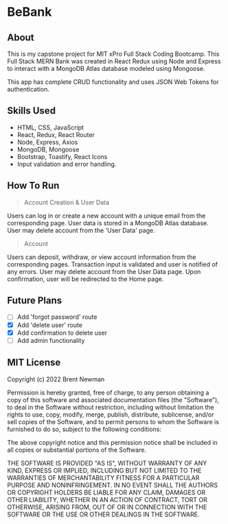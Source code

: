 # BeBank


## About

This is my capstone project for MIT xPro Full Stack Coding Bootcamp. This Full Stack MERN Bank was created in React Redux using Node and Express to interact with a MongoDB Atlas database modeled using Mongoose.

This app has complete CRUD functionality and uses JSON Web Tokens for authentication.

## Skills Used

<ul>
  <li> HTML, CSS, JavaScript
  <li> React, Redux, React Router
  <li> Node, Express, Axios
  <li> MongoDB, Mongoose
  <li> Bootstrap, Toastify, React Icons
  <li> Input validation and error handling.
</ul>

## How To Run

> Account Creation & User Data

Users can log in or create a new account with a unique email from the corresponding page. User data is stored in a MongoDB Atlas database.
User may delete account from the 'User Data' page.

> Account

Users can deposit, withdraw, or view account information from the corresponding pages. Transaction input is validated and user is notified of any errors.
User may delete account from the User Data page. Upon confirmation, user will be redirected to the Home page.

## Future Plans

-   [ ] Add 'forgot password' route
-   [x] Add 'delete user' route
-   [x] Add confirmation to delete user
-   [ ] Add admin functionality

## MIT License

Copyright (c) 2022 Brent Newman

Permission is hereby granted, free of charge, to any person obtaining a copy of this software and associated documentation files (the "Software"), to deal in the Software without restriction, including without limitation the rights to use, copy, modify, merge, publish, distribute, sublicense, and/or sell copies of the Software, and to permit persons to whom the Software is furnished to do so, subject to the following conditions:

The above copyright notice and this permission notice shall be included in all copies or substantial portions of the Software.

THE SOFTWARE IS PROVIDED "AS IS", WITHOUT WARRANTY OF ANY KIND, EXPRESS OR IMPLIED, INCLUDING BUT NOT LIMITED TO THE WARRANTIES OF MERCHANTABILITY FITNESS FOR A PARTICULAR PURPOSE AND NONINFRINGEMENT. IN NO EVENT SHALL THE AUTHORS OR COPYRIGHT HOLDERS BE LIABLE FOR ANY CLAIM, DAMAGES OR OTHER LIABILITY, WHETHER IN AN ACTION OF CONTRACT, TORT OR OTHERWISE, ARISING FROM, OUT OF OR IN CONNECTION WITH THE SOFTWARE OR THE USE OR OTHER DEALINGS IN THE SOFTWARE.
